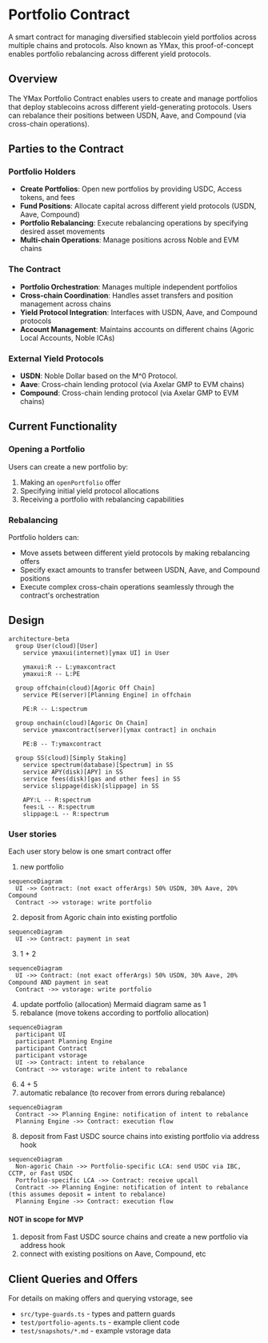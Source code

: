 # Portfolio Contract

A smart contract for managing diversified stablecoin yield portfolios across multiple chains and protocols. Also known as YMax, this proof-of-concept enables portfolio rebalancing across different yield protocols.

## Overview

The YMax Portfolio Contract enables users to create and manage portfolios that deploy stablecoins across different yield-generating protocols. Users can rebalance their positions between USDN, Aave, and Compound (via cross-chain operations).

## Parties to the Contract

### Portfolio Holders
- **Create Portfolios**: Open new portfolios by providing USDC, Access tokens, and fees
- **Fund Positions**: Allocate capital across different yield protocols (USDN, Aave, Compound)
- **Portfolio Rebalancing**: Execute rebalancing operations by specifying desired asset movements
- **Multi-chain Operations**: Manage positions across Noble and EVM chains

### The Contract
- **Portfolio Orchestration**: Manages multiple independent portfolios
- **Cross-chain Coordination**: Handles asset transfers and position management across chains
- **Yield Protocol Integration**: Interfaces with USDN, Aave, and Compound protocols
- **Account Management**: Maintains accounts on different chains (Agoric Local Accounts, Noble ICAs)

### External Yield Protocols
- **USDN**: Noble Dollar based on the M^0 Protocol.
- **Aave**: Cross-chain lending protocol (via Axelar GMP to EVM chains)
- **Compound**: Cross-chain lending protocol (via Axelar GMP to EVM chains)

## Current Functionality

### Opening a Portfolio
Users can create a new portfolio by:
1. Making an `openPortfolio` offer
2. Specifying initial yield protocol allocations
3. Receiving a portfolio with rebalancing capabilities

### Rebalancing
Portfolio holders can:
- Move assets between different yield protocols by making rebalancing offers
- Specify exact amounts to transfer between USDN, Aave, and Compound positions
- Execute complex cross-chain operations seamlessly through the contract's orchestration

## Design

```mermaid
architecture-beta
  group User(cloud)[User]
    service ymaxui(internet)[ymax UI] in User

    ymaxui:R -- L:ymaxcontract
    ymaxui:R -- L:PE

  group offchain(cloud)[Agoric Off Chain]
    service PE(server)[Planning Engine] in offchain

    PE:R -- L:spectrum

  group onchain(cloud)[Agoric On Chain]
    service ymaxcontract(server)[ymax contract] in onchain

    PE:B -- T:ymaxcontract

  group SS(cloud)[Simply Staking]
    service spectrum(database)[Spectrum] in SS
    service APY(disk)[APY] in SS
    service fees(disk)[gas and other fees] in SS
    service slippage(disk)[slippage] in SS

    APY:L -- R:spectrum
    fees:L -- R:spectrum
    slippage:L -- R:spectrum
```

### User stories
Each user story below is one smart contract offer

1. new portfolio
```mermaid
sequenceDiagram
  UI ->> Contract: (not exact offerArgs) 50% USDN, 30% Aave, 20% Compound
  Contract ->> vstorage: write portfolio
```
2. deposit from Agoric chain into existing portfolio
```mermaid
sequenceDiagram
  UI ->> Contract: payment in seat
```
3. 1 + 2
```mermaid
sequenceDiagram
  UI ->> Contract: (not exact offerArgs) 50% USDN, 30% Aave, 20% Compound AND payment in seat
  Contract ->> vstorage: write portfolio
```
4. update portfolio (allocation)
  Mermaid diagram same as 1
5. rebalance (move tokens according to portfolio allocation)
```mermaid
sequenceDiagram
  participant UI
  participant Planning Engine
  participant Contract
  participant vstorage
  UI ->> Contract: intent to rebalance
  Contract ->> vstorage: write intent to rebalance
```
6. 4 + 5
7. automatic rebalance (to recover from errors during rebalance)
```mermaid
sequenceDiagram
  Contract ->> Planning Engine: notification of intent to rebalance
  Planning Engine ->> Contract: execution flow
```
8. deposit from Fast USDC source chains into existing portfolio via address hook
```mermaid
sequenceDiagram
  Non-agoric Chain ->> Portfolio-specific LCA: send USDC via IBC, CCTP, or Fast USDC
  Portfolio-specific LCA ->> Contract: receive upcall
  Contract ->> Planning Engine: notification of intent to rebalance (this assumes deposit = intent to rebalance)
  Planning Engine ->> Contract: execution flow
```

#### NOT in scope for MVP
1. deposit from Fast USDC source chains and create a new portfolio via address hook
2. connect with existing positions on Aave, Compound, etc


## Client Queries and Offers

For details on making offers and querying vstorage, see

 - `src/type-guards.ts` - types and pattern guards
 - `test/portfolio-agents.ts` - example client code
 - `test/snapshots/*.md` - example vstorage data
